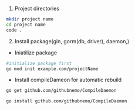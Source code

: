 1. Project directories

```sh
mkdir project name
cd project name
code .
```

2. Install package(gin, gorm(db, driver), daemon,)

- Iniatilize package

```sh
#initialize package first
go mod init example.com/projectName
```

- Install compileDameon for automatic rebuild

```sh
go get github.com/githubnemo/CompileDaemon

go install github.com/githubnemo/CompileDaemon
```
